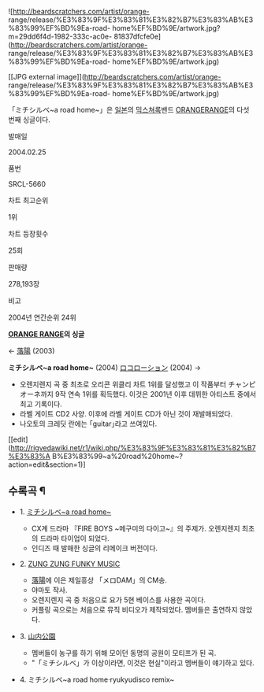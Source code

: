 ![http://beardscratchers.com/artist/orange-
range/release/%E3%83%9F%E3%83%81%E3%82%B7%E3%83%AB%E3%83%99%EF%BD%9Ea-road-
home%EF%BD%9E/artwork.jpg?m=29dd6f4d-1982-333c-ac0e-
81837dfcfe0e](http://beardscratchers.com/artist/orange-
range/release/%E3%83%9F%E3%83%81%E3%82%B7%E3%83%AB%E3%83%99%EF%BD%9Ea-road-
home%EF%BD%9E/artwork.jpg)

[[JPG external image]](http://beardscratchers.com/artist/orange-
range/release/%E3%83%9F%E3%83%81%E3%82%B7%E3%83%AB%E3%83%99%EF%BD%9Ea-road-
home%EF%BD%9E/artwork.jpg)

  
「ミチシルベ~a road home~」은 [일본](%EC%9D%BC%EB%B3%B8.md)의 [믹스쳐록](%EB%AF%B9%EC%8A%A4%EC%B3%90%20%EB%A1%9D.md)밴드 [ORANGERANGE](ORANGE%20RANGE.md)의 다섯 번째 싱글이다.

발매일

2004.02.25

품번

SRCL-5660

차트 최고순위

1위

차트 등장횟수

25회

판매량

278,193장

비고

2004년 연간순위 24위

  

**[ORANGE RANGE](ORANGE%20RANGE.md)의 싱글**

← [落陽](%E8%90%BD%E9%99%BD.md) (2003)

**ミチシルベ~a road home~** (2004) 
[ロコローション](%E3%83%AD%E3%82%B3%E3%83%AD%E3%83%BC%E3%82%B7%E3%83%A7%E3%83%B3.md) (2004) →

  

  * 오렌지렌지 곡 중 최초로 오리콘 위클리 차트 1위를 달성했고 이 작품부터 チャンピオーネ까지 9작 연속 1위를 획득했다. 이것은 2001년 이후 데뷔한 아티스트 중에서 최고 기록이다.
  * 라벨 게이트 CD2 사양. 이후에 라벨 게이트 CD가 아닌 것이 재발매되었다.
  * 나오토의 크레딧 란에는 ｢guitar｣라고 쓰여있다.  

[[edit](http://rigvedawiki.net/r1/wiki.php/%E3%83%9F%E3%83%81%E3%82%B7%E3%83%A
B%E3%83%99~a%20road%20home~?action=edit&section=1)]

## 수록곡 ¶

  

  * 1\. [ミチシルベ~a road home~](http://www.youtube.com/watch?v=d31QFK5YObY)  

    * CX계 드라마 『FIRE BOYS ~메구미의 다이고~』의 주제가. 오렌지렌지 최초의 드라마 타이업이 되었다.
    * 인디즈 때 발매한 싱글의 리메이크 버전이다.  

  * 2\. [ZUNG ZUNG FUNKY MUSIC](http://blog.naver.com/orangespot/90108858988)  

    * [落陽](%E8%90%BD%E9%99%BD.md)에 이은 제일흥상 「メロDAM」의 CM송.
    * 야마토 작사.
    * 오렌지렌지 곡 중 처음으로 요가 5현 베이스를 사용한 곡이다.
    * 커플링 곡으로는 처음으로 뮤직 비디오가 제작되었다. 멤버들은 출연하지 않았다.  

  * 3\. [山内公園](http://www.youtube.com/watch?v=TW5vqG0oxIg)  

    * 멤버들이 농구를 하기 위해 모이던 동명의 공원이 모티프가 된 곡.
    * "「ミチシルベ」가 이상이라면, 이것은 현실"이라고 멤버들이 얘기하고 있다.  

  * 4\. ミチシルベ~a road home·ryukyudisco remix~

